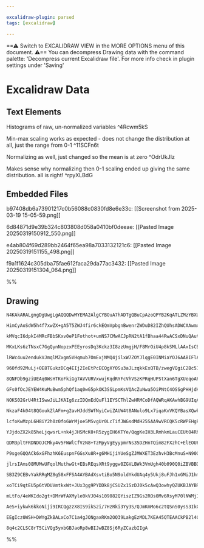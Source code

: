 ```yaml
---

excalidraw-plugin: parsed
tags: [excalidraw]

---
```

==⚠  Switch to EXCALIDRAW VIEW in the MORE OPTIONS menu of this document. ⚠== You can decompress Drawing data with the command palette: 'Decompress current Excalidraw file'. For more info check in plugin settings under 'Saving'


# Excalidraw Data

## Text Elements
Histograms of raw, un-normalized variables ^4Rcwm5kS

Min-max scaling works as expected - 
does not change the distribution at all, 
just the range from 0-1 ^11SCFn6t

Normalizing as well, just changed 
so the mean is at zero ^OdrUkJIz

Makes sense why normalizing then 0-1 scaling
ended up giving the same distribution. all is right! ^rpyXLBdG

## Embedded Files
b97408db6a73901217c0b56088c0830fd8e6e33c: [[Screenshot from 2025-03-19 15-05-59.png]]

6d84871d9e39b324c803808d058a0410bf0deeae: [[Pasted Image 20250319150912_550.png]]

e4ab804f69d289bb2464f65ea98a7033132121c6: [[Pasted Image 20250319151155_498.png]]

f9a1f1624c305dba75fae612faca29da77ac3432: [[Pasted Image 20250319151304_064.png]]

%%
## Drawing
```compressed-json
N4KAkARALgngDgUwgLgAQQQDwMYEMA2AlgCYBOuA7hADTgQBuCpAzoQPYB2KqATLZMzYBXUtiRoIACyhQ4zZAHoFAc0JRJQgEYA6bGwC2CgF7N6hbEcK4OCtptbErHALRY8RMpWdx8Q1TdIEfARcZgRmBShcZQUebQBObR4aOiCEfQQOKGZuAG1wMFAwYogSbghNTAAzAg4AFRz+EthEcsJ9aKQmyExuZwAWAAYAZm0AdgBWbogYPp4R7QBGCYA2

HimCyAoSdW5h4f7xwZX+gA5T5ZWJ4fir6ckEQmVpbgnBwenrZWDuD82IZhQUhsADWCAAwmx8GxSOUgdZmHBcIEsilipBNLhsCDlMChBxiJDobCJPCOIjkZkoGiSlVCPh8ABlWA/CSSLEaQI0gRA0EIADqO0k3EW00BwLBzJgrPQgg83IgeOeHHCOTQov+bCR2DUs3V72meIJKuYatQHCEDLFCAQxD2KzGwz+6IYTFYnG4PBW00YLHYHAAcpwxCL5

kMVqcI6dpkI4MRcFBbSKxv0eP1Fothot+umNS7CMwACJpRN2tA1fBhaa44RwACSxDNuQAutNNMICQBRYIZLJN1v/IgcEHcC1WwdsbFJ8sEKv/OnBBvlTTxFODU7ETQrXCO+KDRY8RZjbCDTSrdenE+nJ1VYinBArBD7bAK5jucSofLosB59GLTYDvmBJYOUuCDBABQAL5NEUJRlBI/QAErYBQ+gTCCjIKi0H7QFg1LTL0aDOMMFzjBsLp6qgzg8M

MKxLKs6zTNsxC7GgQynNopzxPEEyrosDq3Kckz3I8zzUmgjH/F8MrOiU4p8kSMLlAAxIsCBqWpCqYtiNb4oSUJKaS5DkkiKL4fO9JMiyOFymUYq8mCgoscKEn2RKCBSjKAJQnZ/xKpIJpmr+kBaliuoiga/y6fWjZ5IBtLkBkS5oGO+DTIQwGEeguCLAqRrEIFo6Wml/xhNOqBjIMYwrMMYz8dG/y+u6XBsfEPpuv6QYcCG6rXPEBxZqc/TpUWJb

lRWc4uu2endukVJmqlMZxgm5VHqmub7OmExjNMQ4jilxW7ZOYJlqgE0INMiaYOJ6AABIFlAbC4rg+jMKgbBVKg5AUNQqD4s4HAwh0RBGLaqD0MiViaMEjR+ZQdR4eU92Ak9iVvR9X2UL9/2A6QwOEKDxDg5DuDQ+ECpVJwUCMgTH7zNMlNZAAYi99KUeRzR4QAgkQygtegwRVOZLq+lA5gEDzTz89AWoKnoWS4BlTDJeah2aqQTwZQQCPXUjD2oy

96Ofd92MuLj+OE8TGukzDCq4EIj2IeEtPcECQgXYOSu3aJLzqkkExQTB/zwegVQgiC2Bc5IADit2kJgFBwAAshwTMAFrMIsadCHal3wDh7SdAqWVCdo+ynKsQ2RoMgl8P8lHOEeYzaFcawc1sQqeqRpw8DwkZOjwYynMctEiU8vuoKmwUQNJH6yTy7mKSS6BkhSZlaViOL5UvcLGWvVIU5Znk2T5uelQ5Aqd655/ucf5S2WfLr+YV6rTKFOqwBF8

8QNFDb9gziUEAq0WsHTKoFkiGg7AVVURVxwujKqdRYFcVhVSzKPRqHUPStXan6TgXUeqoAPBXPca1hrB1GsEUs3BzptigbNXs2RYElRdLGeMVD1QpjTBmA4w9Iouj2kwo6U5To0PPgmIQZoICIAJBlZQh9FynQgCsO8Zw6rEHiE+eImhhhpmwMPEi65iCDAmKcMC6ZTxVEGMQG0uAuilXfHkTYP5ug/gAtMbAwI4BMMDgUWCkAQ4QAzIycETMOAr

GFs0fOcJEYEW4KuMuBwm5phQf1aq0wG5pkOK3SSLpmKsVQAcZuNwa5OiPNtC4OSSgPHHjdK4CRuINMaY0z4HBvhzzcgpAyy8ICqXUn0jeOlt5dN3giUyB8GZH2svfU+r4L5OXyXXeBF874SAfnlYQyoYGv01NqcK+pv6/1imgFsACXpANOiAoC1isoz2GOsvSL9VZwLkjaRBjpsw1wPDg5qnpFhtQwbgwMwYPyZn2HuLiXzyHFkoeNWcHspp0J7P

NOKS02GrU4RtISwwJiLJKAIg6zzIDQmEdQuFl1EYSCThlZwHRMCoDfAQWRqAKAwhBG9UIqAsCIGwKWKiqAAA6BI2DhHNGwKAqBsDslaQgVA6gZWOHFIQTQDt/SoATGqq0AqOAACsJHirlZjaVZ1gT6FQIMRueV4YUvQFSlwtL6XuCZSy0gbK1VvS5QgHlYNnBauIMKt6gNxWSq+DKg1CqgRKpVZwNV4qCBpS1bqwEsqHiGuUDKqoJqzUWoZlTGmo

NkzaF4k04t8QGoukZlAFm+g2avHJddSWfNyiCwiZAUW4t8ANulo9Lx7iqaKxVKQYBasXQwk1hwbW1qIC2ppbgOlDKhzKGZay9l7rMDct5T6wVfqRWBolVKtNyb5UPQ1sqsW0b1Vxt+oKxN+qU3GQPRmgwWbcqfAdmwJ2rB81oDdvCvFXsfY3UWP7HxxQ/GlEUQARx4BQKI76ACadQoAADV9DEEWNHJBABpHgABFAAqlhKJEhC5puLtwC4HFtqDyn

lcfoKwMzpL6H8iY2h0z0fo6WrMjoe5MSvgUr0LcTifJWGsdMdH25SAA9wVRCQK5cRWPEHgPF+irBaW034HSwQ7yMqMykqI2yb10gSbTK895jP0xZBkKzZQzM05fZyno7PWe8vKSBfgApbMIW/XZn99nVjxDFf+85AFDsJaUMBEhcD9HucaTzlyXnlTWPxJBKCy0lCav6OJO0AXNXwXTEYxijxVVxf4ihCB2FnTJf8aaXYkV9kEf8VhK03nrQzNtV

YJjdoZX2k85heLjqwsrL+nk4jJHSMcK0+R5zygIH6KTYe/QqgKeIH3LRmhkmLauCEUtO4RhoMPIebAKxXwOOOU44Krj0TxUgB42WBL8AgcKMHRRVQAAy9A6wrAAEK4GGEnAA8gADTqPyQY/2k4wCQ/0VChHWjEY6KR2JbEJhAf3Dooaaxh7nGng3I8owJjlMHn3MMOjvT/DyS5ApVUkhjDGPEbMDozgqezGPMS0neLaEGOsfqNdS3nHDGpmSdmTP

QDM3pltFRDNDOJCMky4v5FWWlCfVzN8+TzMpyVgEyypmrNs35DZHnTQim82FXzhC+ElEOUF8tIWLnDrghF7KEwYvQKN/d605VbiZjTOcb+GWsEFOGN8zqwLPSpKzCJsh+YysVdEQimadXGHu8a8tCra0uHLAuJVTX+LetCJOqSob9lRvlHG7IqbKsIBVHiDlKo/FdFOgmJuHcEwagPgPDUPASn4y06xANCB9iCAfi/H+Fx/4rvuM8d44o0FfHPfK

P9sgeGQQACk6xGFhzhK6EuspnFGGsXu8R+g6MHijiYUeSgZJMWXET3EzhvH3BcMnuS+N90OBeTM/RqoMQk9UtnbFRgS0S1Bd2lVctNhkJBekNI7EpopcoERdV5zMJcFxFcvI1k7N1dHMwCPIdcbMVcn4DdHlp5349lzcDkAs/4UVgszlQs+t/FHcZ5js3NYs3c89SpXluAHQhIxh1gUFg8A8DgJN/cgVuoPxsUe5MxBIRpoVytBtJoSgatiB6FkV

jlrsIAms08MUMwUFqolMuthwGt+EBsREqsXRt9yggw8ZGVLBWk3VmUgh40b090Q0iZBVBBD1UAMhrBUACwY1UBQZgRLUKAdYboIBLCLYmUOUKAHDfonDg1pVXDyQ2APCvCOAfD2VxUAi2AKZc0XYOFC0gCmk0tIAK0q0a00AJNt9O0m0EAhYFQ213BqjSRZZe0FYlZB07cwtR1/AJ1dYJBwjrDIi3pojNU4j90wY3DkiDVUj0i/Csi7Y30P08jZV

SB3Z9CEBvYakRRgMZ8g58xFFSA4AYBAdXsvtiBo5N9oldYkdUAq4y5Ukj8uFJh1xGMiJ1hm4Tgsx+paoTFVxtpeMHM2I0wy46N6NIwcUBphJ/g/8J5j96lCiGkQCNNsCRcoD+kDNBl4CIDTNdN14JkrNcCXNfIll3JMDr4SS+RnN0D9d3MiCTcP5KJFgLdIArcqCbcaDOi6DwtrlQIxgXdHl4sBAOD9QUc9xe5zh+D+YUc/dMERCCFUwlMGkhppC

xoTCi9qtEU5p6tVDUVmtkxWt+JUx3gg9PYDDk8jCSUZx1SzDJ0k5cAwQ3owhyQZUKBJAYBRUrCQYmU5U0jzVFgHVGVWlBVMhrEiZYxUBVAzBbCDVmAzlUBw0T0o0OBtANV8BZiNYxIABCIIkI8oO0h0+lTIMIZlN0j0iI6Mh4X0xuAMhdYM4CMMuACMwgKMxdGMuMhMyNM9ZM1M9MmpbMnNLIPNEFZuItBE0tAcytVmfAdmOtKAJogWWoiXBoiWX

mLtFo/4eWKIdo2gt+DMrWfAXMyle0kVJ04s109082QYiszIZ9Gs2ROs0Mv6RsyM70lNWMjIeM49Ts/0FMuNXsrMhYx2Z2L9FYtY00jYqTP2dYKCcAQCGeOAOAZkFabgWCaAB4DIJtLYpoBgQgBACgH7TEvSVEqoEi0imkCAbAEQMyOsRMfQZkRebEnpaAzSbCyi0gai2igireLEmXHTOXPEgoCiqiqkGi9IJmSZJXaZfAm7YSrIUSuiuZV/Vi2Sq

AeS+iykwk6kkoNiji9IRCQgzzX8IS9ikS2i/7HzRki3Yy3S/QJmKmMo6c2tQSnS0ysS3IkC+mZylS+SkI+ciAZtcilyuS2ipC0gOc9itgV0kITk5Sky4K9ITsAkLmCKqK3ARRZEYEKgWKmy5KzKuoIjdAfKcit8YEBkQHPoCMOIExd4YeIeB0JLbCkqqEfAODaTJ0FuGibFFBJ0biHRbCowNgAwFCxqAgd2bY/iWnL/R7ay1y/QfSh5TzRUKBci3

EEgIcz0WSH+DWYgZkBALxCo7C1a4gJONgaxRKm2OQ39LakgEzMDL7KEA45QTEAACkPB2l4CPF+jet+kGELQAEoFQnZlBLRkRyhSAnrcBXqnQvrobeBYbfqJgAbpqgrqYL5zKuyFp7cq9AEnZgINZJs0AwNMgLrTof13EiB9rQLhsIBx0MLv1VjqbhAoAhwPwf1pq7BtVPVshGRx1k5TqEBzqyY1T5CZ4eVmyEA6hBr8BhqzCCqAQ0gxaPR3E9UDB

8q4c2CLSC8rT5CiVQg5yxbGBJaoRp8wBIJwBZ8Sj6RyZCazbIIgA
```
%%